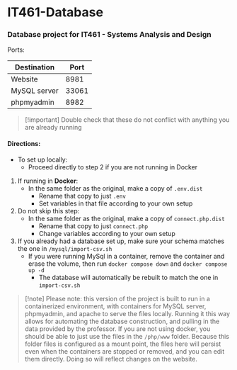 
# IT461-Database

### Database project for IT461 - Systems Analysis and Design

Ports:

| Destination  | Port  |
| ------------ | ----- |
| Website      | 8981  |
| MySQL server | 33061 |
| phpmyadmin   | 8982  |

>[!important] Double check that these do not conflict with anything you are already running

#### Directions:
- To set up locally:
	- Proceed directly to step 2 if you are not running in Docker
1. If running in **Docker**:
	- In the same folder as the original, make a copy of `.env.dist`
		- Rename that copy to just `.env`
		- Set variables in that file according to your own setup
2. Do not skip this step:
	- In the same folder as the original, make a copy of `connect.php.dist`
		- Rename that copy to just `connect.php`
		- Change variables according to your own setup
3. If you already had a database set up, make sure your schema matches the one in `/mysql/import-csv.sh`
	- If you were running MySql in a container, remove the container and erase the volume, then run `docker compose down` and `docker compose up -d`
		- The database will automatically be rebuilt to match the one in `import-csv.sh`

>[!note] Please note: this version of the project is built to run in a containerized environment, with containers for MySQL server, phpmyadmin, and apache to serve the files locally. Running it this way allows for automating the database construction, and pulling in the data provided by the professor. If you are not using docker, you should be able to just use the files in the `/php/www` folder.  Because this folder files is configured as a mount point, the files here will persist even when the containers are stopped or removed, and you can edit them directly. Doing so will reflect changes on the website.

